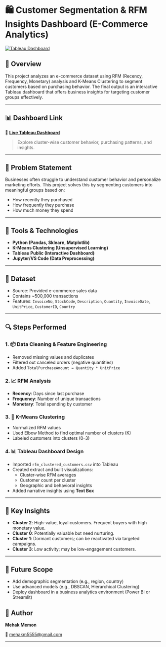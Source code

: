 # 🛍️ Customer Segmentation & RFM Insights Dashboard (E-Commerce Analytics)

[![Tableau Dashboard](https://img.shields.io/badge/View-Dashboard-blue)](https://public.tableau.com/views/CustomerSegmentationInsightsDashboard_17437831505140/Dashboard1)

## 📌 Overview

This project analyzes an e-commerce dataset using RFM (Recency, Frequency, Monetary) analysis and K-Means Clustering to segment customers based on purchasing behavior. The final output is an interactive Tableau dashboard that offers business insights for targeting customer groups effectively.

---

## 📊 Dashboard Link

🔗 **[Live Tableau Dashboard](https://public.tableau.com/views/CustomerSegmentationInsightsDashboard_17437831505140/Dashboard1)**  
> Explore cluster-wise customer behavior, purchasing patterns, and insights.

---

## 💼 Problem Statement

Businesses often struggle to understand customer behavior and personalize marketing efforts. This project solves this by segmenting customers into meaningful groups based on:
- How recently they purchased
- How frequently they purchase
- How much money they spend

---

## 🧰 Tools & Technologies

- **Python (Pandas, Sklearn, Matplotlib)**
- **K-Means Clustering (Unsupervised Learning)**
- **Tableau Public (Interactive Dashboard)**
- **Jupyter/VS Code (Data Preprocessing)**

---

## 📁 Dataset

- Source: Provided e-commerce sales data
- Contains ~500,000 transactions
- Features: `InvoiceNo`, `StockCode`, `Description`, `Quantity`, `InvoiceDate`, `UnitPrice`, `CustomerID`, `Country`

---

## 🔍 Steps Performed

### 1. 📦 Data Cleaning & Feature Engineering
- Removed missing values and duplicates
- Filtered out canceled orders (negative quantities)
- Added `TotalPurchaseAmount = Quantity * UnitPrice`

### 2. 📈 RFM Analysis
- **Recency**: Days since last purchase  
- **Frequency**: Number of unique transactions  
- **Monetary**: Total spending by customer

### 3. 🤖 K-Means Clustering
- Normalized RFM values
- Used Elbow Method to find optimal number of clusters (K)
- Labeled customers into clusters (0–3)

### 4. 📊 Tableau Dashboard Design
- Imported `rfm_clustered_customers.csv` into Tableau
- Created extract and built visualizations:
  - Cluster-wise RFM averages
  - Customer count per cluster
  - Geographic and behavioral insights
- Added narrative insights using **Text Box**

---

## 📌 Key Insights

- **Cluster 2**: High-value, loyal customers. Frequent buyers with high monetary value.
- **Cluster 0**: Potentially valuable but need nurturing.
- **Cluster 1**: Dormant customers; can be reactivated via targeted campaigns.
- **Cluster 3**: Low activity; may be low-engagement customers.

---

## 🚀 Future Scope

- Add demographic segmentation (e.g., region, country)
- Use advanced models (e.g., DBSCAN, Hierarchical Clustering)
- Deploy dashboard in a business analytics environment (Power BI or Streamlit)

## 🧠 Author

**Mehak Memon**  
  
📧 mehakm5555@gmail.com 

---



